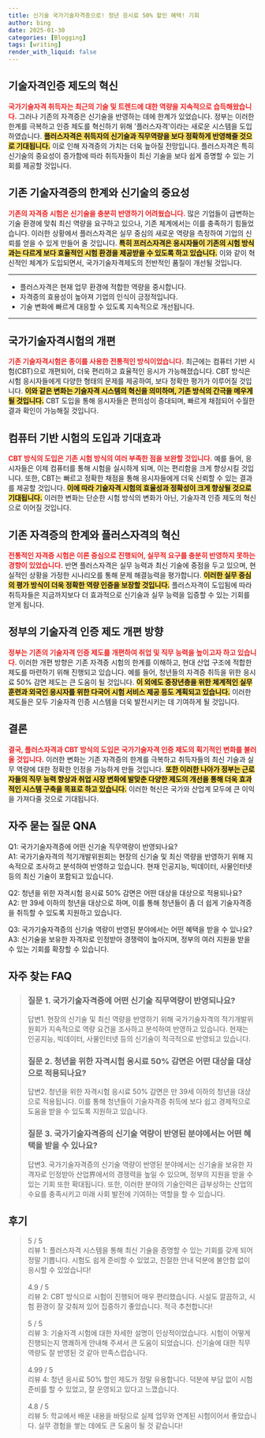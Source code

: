 ```yaml
---
title: 신기술 국가기술자격증으로! 청년 응시료 50% 할인 혜택! 기회
author: bing
date: 2025-01-30
categories: [Blogging]
tags: [writing]
render_with_liquid: false
---
```



<h2 id='기술자격인증제도혁신'>기술자격인증 제도의 혁신</h2>

<p><b><span style="color: #ee2323;">국가기술자격 취득자는 최근의 기술 및 트렌드에 대한 역량을 지속적으로 습득해왔습니다.</span></b> 그러나 기존의 자격증은 신기술을 반영하는 데에 한계가 있었습니다. 정부는 이러한 한계를 극복하고 인증 제도를 혁신하기 위해 '플러스자격'이라는 새로운 시스템을 도입하였습니다. <b><span style="background-color: #ffe066;">플러스자격은 취득자의 신기술과 직무역량을 보다 정확하게 반영해줄 것으로 기대됩니다.</span></b> 이로 인해 자격증의 가치는 더욱 높아질 전망입니다. 플러스자격은 특히 신기술의 중요성이 증가함에 따라 취득자들이 최신 기술을 보다 쉽게 증명할 수 있는 기회를 제공할 것입니다.</p>

<h2 id='기존기술자격증의한계'>기존 기술자격증의 한계와 신기술의 중요성</h2>

<p><b><span style="color: #ee2323;">기존의 자격증 시험은 신기술을 충분히 반영하기 어려웠습니다.</span></b> 많은 기업들이 급변하는 기술 환경에 맞춰 최신 역량을 요구하고 있으나, 기존 체계에서는 이를 충족하기 힘들었습니다. 이러한 상황에서 플러스자격은 실무 중심의 새로운 역량을 측정하여 기업의 신뢰를 얻을 수 있게 만들어 줄 것입니다. <b><span style="background-color: #ffe066;">특히 프러스자격은 응시자들이 기존의 시험 방식과는 다르게 보다 효율적인 시험 환경을 제공받을 수 있도록 하고 있습니다.</span></b> 이와 같이 혁신적인 체계가 도입되면서, 국가기술자격제도의 전반적인 품질이 개선될 것입니다.</p>

<hr />

<ul>
    <li>플러스자격은 현재 업무 환경에 적합한 역량을 중시합니다.</li>
    <li>자격증의 효용성이 높아져 기업의 인식이 긍정적입니다.</li>
    <li>기술 변화에 빠르게 대응할 수 있도록 지속적으로 개선됩니다.</li>
</ul>

<hr />

<h2 id='국가기술자격시험개편'>국가기술자격시험의 개편</h2>

<p><b><span style="color: #ee2323;">기존 기술자격시험은 종이를 사용한 전통적인 방식이었습니다.</span></b> 최근에는 컴퓨터 기반 시험(CBT)으로 개편되어, 더욱 편리하고 효율적인 응시가 가능해졌습니다. CBT 방식은 시험 응시자들에게 다양한 형태의 문제를 제공하여, 보다 정확한 평가가 이루어질 것입니다. <b><span style="background-color: #ffe066;">이와 같은 변화는 기술자격 시스템의 혁신을 의미하며, 기존 방식의 간극을 메우게 될 것입니다.</span></b> CBT 도입을 통해 응시자들은 편의성이 증대되며, 빠르게 채점되어 수월한 결과 확인이 가능해질 것입니다.</p>

<h2 id='컴퓨터기반시험'>컴퓨터 기반 시험의 도입과 기대효과</h2>

<p><b><span style="color: #ee2323;">CBT 방식의 도입은 기존 시험 방식의 여러 부족한 점을 보완할 것입니다.</span></b> 예를 들어, 응시자들은 이제 컴퓨터를 통해 시험을 실시하게 되며, 이는 편리함을 크게 향상시킬 것입니다. 또한, CBT는 빠르고 정확한 채점을 통해 응시자들에게 더욱 신뢰할 수 있는 결과를 제공할 것입니다. <b><span style="background-color: #ffe066;">이에 따라 기술자격 시험의 효율성과 정확성이 크게 향상될 것으로 기대됩니다.</span></b> 이러한 변화는 단순한 시험 방식의 변화가 아닌, 기술자격 인증 제도의 혁신으로 이어질 것입니다.</p>

<h2 id='플러스자격의혁신'>기존 자격증의 한계와 플러스자격의 혁신</h2>

<p><b><span style="color: #ee2323;">전통적인 자격증 시험은 이론 중심으로 진행되어, 실무적 요구를 충분히 반영하지 못하는 경향이 있었습니다.</span></b> 반면 플러스자격은 실무 능력과 최신 기술에 중점을 두고 있으며, 현실적인 상황을 가정한 시나리오를 통해 문제 해결능력을 평가합니다. <b><span style="background-color: #ffe066;">이러한 실무 중심의 평가 방식이 더욱 정확한 역량 인증을 보장할 것입니다.</span></b> 플러스자격이 도입됨에 따라 취득자들은 지금까지보다 더 효과적으로 신기술과 실무 능력을 입증할 수 있는 기회를 얻게 됩니다.</p>

<h2 id='정책개편방향'>정부의 기술자격 인증 제도 개편 방향</h2>

<p><b><span style="color: #ee2323;">정부는 기존의 기술자격 인증 제도를 개편하여 취업 및 직무 능력을 높이고자 하고 있습니다.</span></b> 이러한 개편 방향은 기존 자격증 시험의 한계를 이해하고, 현대 산업 구조에 적합한 제도를 마련하기 위해 진행되고 있습니다. 예를 들어, 청년들의 자격증 취득을 위한 응시료 50% 감면 제도는 큰 도움이 될 것입니다. <b><span style="background-color: #ffe066;">이 외에도 중장년층을 위한 체계적인 실무 훈련과 외국인 응시자를 위한 다국어 시험 서비스 제공 등도 계획되고 있습니다.</span></b> 이러한 제도들은 모두 기술자격 인증 시스템을 더욱 발전시키는 데 기여하게 될 것입니다.</p>

<h2 id='결론'>결론</h2>

<p><b><span style="color: #ee2323;">결국, 플러스자격과 CBT 방식의 도입은 국가기술자격 인증 제도의 획기적인 변화를 불러올 것입니다.</span></b> 이러한 변화는 기존 자격증의 한계를 극복하고 취득자들의 최신 기술과 실무 역량에 대한 정확한 인정을 가능하게 만들 것입니다. <b><span style="background-color: #ffe066;">또한 이러한 나아가 정부는 근로자들의 직무 능력 향상과 취업 시장 변화에 발맞춘 다양한 제도의 개선을 통해 더욱 효과적인 시스템 구축을 목표로 하고 있습니다.</span></b> 이러한 혁신은 국가와 산업계 모두에 큰 이익을 가져다줄 것으로 기대됩니다.</p>

<h2 id='자주하는질문'>자주 묻는 질문 QNA</h2>

<p>Q1: 국가기술자격증에 어떤 신기술 직무역량이 반영되나요?<br>
A1: 국가기술자격의 적기개발위원회는 현장의 신기술 및 최신 역량을 반영하기 위해 지속적으로 조사하고 분석하여 반영하고 있습니다. 현재 인공지능, 빅데이터, 사물인터넷 등의 최신 기술이 포함되고 있습니다.</p>

<p>Q2: 청년을 위한 자격시험 응시료 50% 감면은 어떤 대상을 대상으로 적용되나요?<br>
A2: 만 39세 이하의 청년을 대상으로 하며, 이를 통해 청년들이 좀 더 쉽게 기술자격증을 취득할 수 있도록 지원하고 있습니다.</p>

<p>Q3: 국가기술자격증의 신기술 역량이 반영된 분야에서는 어떤 혜택을 받을 수 있나요?<br>
A3: 신기술을 보유한 자격자로 인정받아 경쟁력이 높아지며, 정부의 여러 지원을 받을 수 있는 기회를 확장할 수 있습니다.</p>


<h2 id='자주_찾는_FAQ'>자주 찾는 FAQ</h2>
<div itemscope="" itemtype="https://schema.org/FAQPage"> 
<blockquote> 
<div itemscope="" itemprop="mainEntity" itemtype="https://schema.org/Question"> 
<h3 itemprop="name">질문 1. 국가기술자격증에 어떤 신기술 직무역량이 반영되나요?</h3> 
<div itemscope="" itemprop="acceptedAnswer" itemtype="https://schema.org/Answer"> 
<span itemprop="text"> 
<p>답변1. 현장의 신기술 및 최신 역량을 반영하기 위해 국가기술자격의 적기개발위원회가 지속적으로 역량 요건을 조사하고 분석하여 반영하고 있습니다. 현재는 인공지능, 빅데이터, 사물인터넷 등의 신기술이 적극적으로 반영되고 있습니다.</p> 
</span> 
</div> 
</div> 

<div itemscope="" itemprop="mainEntity" itemtype="https://schema.org/Question"> 
<h3 itemprop="name">질문 2. 청년을 위한 자격시험 응시료 50% 감면은 어떤 대상을 대상으로 적용되나요?</h3> 
<div itemscope="" itemprop="acceptedAnswer" itemtype="https://schema.org/Answer"> 
<span itemprop="text"> 
<p>답변2. 청년을 위한 자격시험 응시료 50% 감면은 만 39세 이하의 청년을 대상으로 적용됩니다. 이를 통해 청년들이 기술자격증 취득에 보다 쉽고 경제적으로 도움을 받을 수 있도록 지원하고 있습니다.</p> 
</span> 
</div> 
</div> 

<div itemscope="" itemprop="mainEntity" itemtype="https://schema.org/Question"> 
<h3 itemprop="name">질문 3. 국가기술자격증의 신기술 역량이 반영된 분야에서는 어떤 혜택을 받을 수 있나요?</h3> 
<div itemscope="" itemprop="acceptedAnswer" itemtype="https://schema.org/Answer"> 
<span itemprop="text"> 
<p>답변3. 국가기술자격증의 신기술 역량이 반영된 분야에서는 신기술을 보유한 자격자로 인정받아 산업界에서의 경쟁력을 높일 수 있으며, 정부의 지원을 받을 수 있는 기회 또한 확대됩니다. 또한, 이러한 분야의 기술인력은 급부상하는 산업의 수요를 충족시키고 미래 사회 발전에 기여하는 역할을 할 수 있습니다.</p> 
</span> 
</div> 
</div> 

</blockquote> 
</div>
<h2 id='후기'>후기</h2>
<div itemscope itemtype="https://schema.org/Product">
  <blockquote>
  <div itemprop="review" itemscope itemtype="https://schema.org/Review">
      <div itemprop="reviewRating" itemscope itemtype="https://schema.org/Rating"> <span itemprop="ratingValue">5</span> / <span itemprop="bestRating">5</span> </div>
      <span itemprop="reviewBody">리뷰 1: 플러스자격 시스템을 통해 최신 기술을 증명할 수 있는 기회를 갖게 되어 정말 기쁩니다. 시험도 쉽게 준비할 수 있었고, 친절한 안내 덕분에 불안함 없이 응시할 수 있었습니다!</span>
  </div>
  <br>
  <div itemprop="review" itemscope itemtype="https://schema.org/Review">
      <div itemprop="reviewRating" itemscope itemtype="https://schema.org/Rating"> <span itemprop="ratingValue">4.9</span> / <span itemprop="bestRating">5</span> </div>
      <span itemprop="reviewBody">리뷰 2: CBT 방식으로 시험이 진행되어 매우 편리했습니다. 시설도 깔끔하고, 시험 환경이 잘 갖춰져 있어 집중하기 좋았습니다. 적극 추천합니다!</span>
  </div>
  <br>
  <div itemprop="review" itemscope itemtype="https://schema.org/Review">
      <div itemprop="reviewRating" itemscope itemtype="https://schema.org/Rating"> <span itemprop="ratingValue">5</span> / <span itemprop="bestRating">5</span> </div>
      <span itemprop="reviewBody">리뷰 3: 기술자격 시험에 대한 자세한 설명이 인상적이었습니다. 시험이 어떻게 진행되는지 명쾌하게 안내해 주셔서 큰 도움이 되었습니다. 신기술에 대한 직무역량도 잘 반영된 것 같아 만족스럽습니다.</span>
  </div>
  <br>
  <div itemprop="review" itemscope itemtype="https://schema.org/Review">
      <div itemprop="reviewRating" itemscope itemtype="https://schema.org/Rating"> <span itemprop="ratingValue">4.99</span> / <span itemprop="bestRating">5</span> </div>
      <span itemprop="reviewBody">리뷰 4: 청년 응시료 50% 할인 제도가 정말 유용합니다. 덕분에 부담 없이 시험 준비를 할 수 있었고, 잘 운영되고 있다고 느꼈습니다.</span>
  </div>
  <br>
  <div itemprop="review" itemscope itemtype="https://schema.org/Review">
      <div itemprop="reviewRating" itemscope itemtype="https://schema.org/Rating"> <span itemprop="ratingValue">4.8</span> / <span itemprop="bestRating">5</span> </div>
      <span itemprop="reviewBody">리뷰 5: 학교에서 배운 내용을 바탕으로 실제 업무와 연계된 시험이어서 좋았습니다. 실무 경험을 쌓는 데에도 큰 도움이 될 것 같습니다!</span>
  </div>
  </blockquote>
</div>
